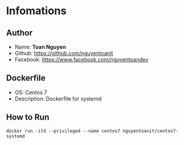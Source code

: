 # Infomations
## Author
- Name: **Toan Nguyen**
- Github: https://github.com/nguyentoanit
- Facebook: https://www.facebook.com/nguyentoandev

## Dockerfile
- OS: Centos 7
- Description: Dockerfile for systemd

## How to Run

```
docker run -itd --privileged --name centos7 nguyentoanit/centos7-systemd
```
